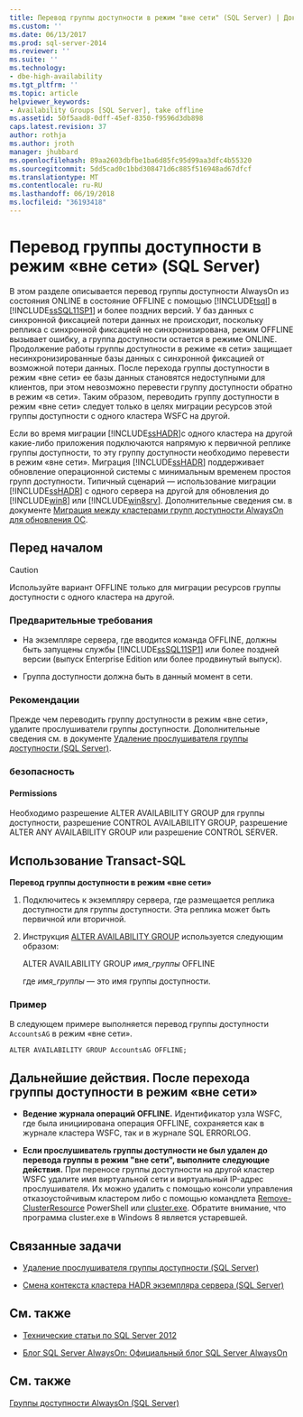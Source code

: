 ```yaml
---
title: Перевод группы доступности в режим "вне сети" (SQL Server) | Документы Майкрософт
ms.custom: ''
ms.date: 06/13/2017
ms.prod: sql-server-2014
ms.reviewer: ''
ms.suite: ''
ms.technology:
- dbe-high-availability
ms.tgt_pltfrm: ''
ms.topic: article
helpviewer_keywords:
- Availability Groups [SQL Server], take offline
ms.assetid: 50f5aad8-0dff-45ef-8350-f9596d3db898
caps.latest.revision: 37
author: rothja
ms.author: jroth
manager: jhubbard
ms.openlocfilehash: 89aa2603dbfbe1ba6d85fc95d99aa3dfc4b55320
ms.sourcegitcommit: 5dd5cad0c1bbd308471d6c885f516948ad67dfcf
ms.translationtype: MT
ms.contentlocale: ru-RU
ms.lasthandoff: 06/19/2018
ms.locfileid: "36193418"
---
```

# <a name="take-an-availability-group-offline-sql-server"></a>Перевод группы доступности в режим «вне сети» (SQL Server)
  В этом разделе описывается перевод группы доступности AlwaysOn из состояния ONLINE в состояние OFFLINE с помощью [!INCLUDE[tsql](../includes/tsql-md.md)] в [!INCLUDE[ssSQL11SP1](../includes/sssql11sp1-md.md)] и более поздних версий. У баз данных с синхронной фиксацией потери данных не происходит, поскольку реплика с синхронной фиксацией не синхронизирована, режим OFFLINE вызывает ошибку, а группа доступности остается в режиме ONLINE. Продолжение работы группы доступности в режиме «в сети» защищает несинхронизированные базы данных с синхронной фиксацией от возможной потери данных. После перехода группы доступности в режим «вне сети» ее базы данных становятся недоступными для клиентов, при этом невозможно перевести группу доступности обратно в режим «в сети». Таким образом, переводить группу доступности в режим «вне сети» следует только в целях миграции ресурсов этой группы доступности с одного кластера WSFC на другой.  
  
 Если во время миграции [!INCLUDE[ssHADR](../includes/sshadr-md.md)]с одного кластера на другой какие-либо приложения подключаются напрямую к первичной реплике группы доступности, то эту группу доступности необходимо перевести в режим «вне сети». Миграция [!INCLUDE[ssHADR](../includes/sshadr-md.md)] поддерживает обновление операционной системы с минимальным временем простоя групп доступности. Типичный сценарий — использование миграции [!INCLUDE[ssHADR](../includes/sshadr-md.md)] с одного сервера на другой для обновления до [!INCLUDE[win8](../includes/win8-md.md)] или [!INCLUDE[win8srv](../includes/win8srv-md.md)]. Дополнительные сведения см. в документе [Миграция между кластерами групп доступности AlwaysOn для обновления ОС](http://msdn.microsoft.com/library/jj873730.aspx).  
  

  
##  <a name="BeforeYouBegin"></a> Перед началом  
  
> [!CAUTION]  
>  Используйте вариант OFFLINE только для миграции ресурсов группы доступности с одного кластера на другой.  
  
###  <a name="Prerequisites"></a> Предварительные требования  
  
-   На экземпляре сервера, где вводится команда OFFLINE, должны быть запущены службы [!INCLUDE[ssSQL11SP1](../includes/sssql11sp1-md.md)] или более поздней версии (выпуск Enterprise Edition или более продвинутый выпуск).  
  
-   Группа доступности должна быть в данный момент в сети.  
  
###  <a name="Recommendations"></a> Рекомендации  
 Прежде чем переводить группу доступности в режим «вне сети», удалите прослушиватели группы доступности. Дополнительные сведения см. в документе [Удаление прослушивателя группы доступности (SQL Server)](availability-groups/windows/remove-an-availability-group-listener-sql-server.md).  
  
###  <a name="Security"></a> безопасность  
  
####  <a name="Permissions"></a> Permissions  
 Необходимо разрешение ALTER AVAILABILITY GROUP для группы доступности, разрешение CONTROL AVAILABILITY GROUP, разрешение ALTER ANY AVAILABILITY GROUP или разрешение CONTROL SERVER.  
  
##  <a name="TsqlProcedure"></a> Использование Transact-SQL  
 **Перевод группы доступности в режим «вне сети»**  
  
1.  Подключитесь к экземпляру сервера, где размещается реплика доступности для группы доступности. Эта реплика может быть первичной или вторичной.  
  
2.  Инструкция [ALTER AVAILABILITY GROUP](/sql/t-sql/statements/alter-availability-group-transact-sql) используется следующим образом:  
  
     ALTER AVAILABILITY GROUP *имя_группы* OFFLINE  
  
     где *имя_группы* — это имя группы доступности.  
  
### <a name="example"></a>Пример  
 В следующем примере выполняется перевод группы доступности `AccountsAG` в режим «вне сети».  
  
```  
ALTER AVAILABILITY GROUP AccountsAG OFFLINE;  
```  
  
##  <a name="FollowUp"></a> Дальнейшие действия. После перехода группы доступности в режим «вне сети»  
  
-   **Ведение журнала операций OFFLINE.**  Идентификатор узла WSFC, где была инициирована операция OFFLINE, сохраняется как в журнале кластера WSFC, так и в журнале SQL ERRORLOG.  
  
-   **Если прослушиватель группы доступности не был удален до перевода группы в режим "вне сети", выполните следующие действия.**  При переносе группы доступности на другой кластер WSFC удалите имя виртуальной сети и виртуальный IP-адрес прослушивателя. Их можно удалить с помощью консоли управления отказоустойчивым кластером либо с помощью командлета [Remove-ClusterResource](http://technet.microsoft.com/library/ee461015\(WS.10\).aspx) PowerShell или [cluster.exe](http://technet.microsoft.com/library/ee461015\(WS.10\).aspx). Обратите внимание, что программа cluster.exe в Windows 8 является устаревшей.  
  
##  <a name="RelatedTasks"></a> Связанные задачи  
  
-   [Удаление прослушивателя группы доступности (SQL Server)](availability-groups/windows/remove-an-availability-group-listener-sql-server.md)  
  
-   [Смена контекста кластера HADR экземпляра сервера (SQL Server)](availability-groups/windows/change-the-hadr-cluster-context-of-server-instance-sql-server.md)  
  
##  <a name="RelatedContent"></a> См. также  
  
-   [Технические статьи по SQL Server 2012](http://msdn.microsoft.com/library/bb418445\(SQL.10\).aspx)  
  
-   [Блог SQL Server AlwaysOn: Официальный блог SQL Server AlwaysOn](http://blogs.msdn.com/b/sqlalwayson/)  
  
## <a name="see-also"></a>См. также  
 [Группы доступности AlwaysOn &#40;SQL Server&#41;](availability-groups/windows/always-on-availability-groups-sql-server.md)  
  
  
